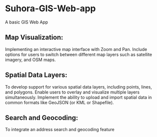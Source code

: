 # Suhora-GIS-Web-app
A basic GIS Web App

## Map Visualization:
Implementing an interactive map interface with Zoom and Pan. Include options 
for users to switch between different map layers such as satellite imagery, and 
OSM maps.

## Spatial Data Layers:
To develop support for various spatial data layers, including points, lines, and 
polygons. Enable users to overlay and visualize multiple layers simultaneously. 
Implement the ability to upload and import spatial data in common formats like 
GeoJSON (or KML or Shapefile).

## Search and Geocoding:
To integrate an address search and geocoding feature

